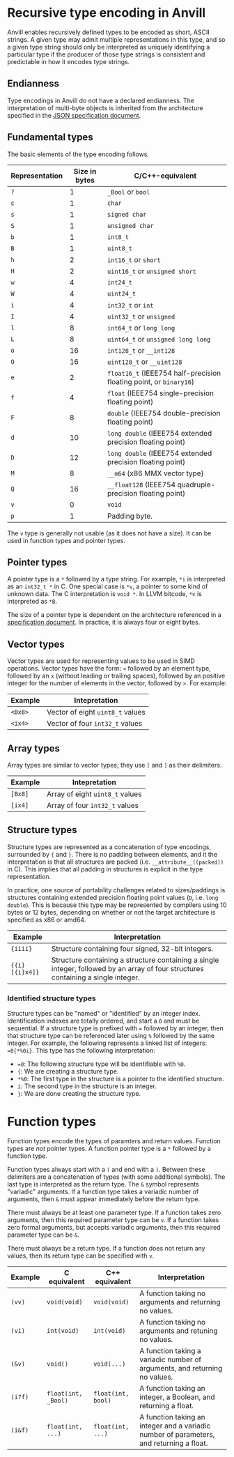 # Recursive type encoding in Anvill

Anvill enables recursively defined types to be encoded as short, ASCII strings.
A given type may admit multiple representations in this type, and so a given
type string should only be interpreted as uniquely identifying a particular
type if the producer of those type strings is consistent and predictable in how
it encodes type strings.

## Endianness

Type encodings in Anvill do not have a declared endianness. The interpretation
of multi-byte objects is inherited from the architecture specified in the
[JSON specification document](SpecificationFormat.md).

## Fundamental types

The basic elements of the type encoding follows.

| Representation | Size in bytes | C/C++-equivalent |
|--|--|--|
| `?` | 1 | `_Bool` or `bool` |
| `c` | 1 | `char` |
| `s` | 1 | `signed char` |
| `S` | 1 | `unsigned char` |
| `b` | 1 | `int8_t` |
| `B` | 1 | `uint8_t` |
| `h` | 2 | `int16_t` or `short` |
| `H` | 2 | `uint16_t` or `unsigned short` |
| `w` | 4 | `int24_t` |
| `W` | 4 | `uint24_t` |
| `i` | 4 | `int32_t` or `int` |
| `I` | 4 | `uint32_t` or `unsigned` |
| `l` | 8 | `int64_t` or `long long` |
| `L` | 8 | `uint64_t` or `unsigned long long` |
| `o` | 16 | `int128_t` or `__int128` |
| `O` | 16 | `uint128_t` or `__uint128` |
| `e` | 2 | `float16_t` (IEEE754 half-precision floating point, or `binary16`) |
| `f` | 4 | `float` (IEEE754 single-precision floating point) |
| `F` | 8 | `double` (IEEE754 double-precision floating point) |
| `d` | 10 | `long double` (IEEE754 extended precision floating point) |
| `D` | 12 | `long double` (IEEE754 extended precision floating point) |
| `M` | 8 | `__m64` (x86 MMX vector type) |
| `Q` | 16 | `__float128` (IEEE754 quadruple-precision floating point) |
| `v` | 0 | `void` |
| `p` | 1 | Padding byte. |

The `v` type is generally not usable (as it does not have a size). It can be
used in function types and pointer types.

## Pointer types

A pointer type is a `*` followed by a type string. For example, `*i` is interpreted
as an `int32_t *` in C. One special case is `*v`, a pointer to some kind of unknown
data. The C interpretation is `void *`. In LLVM bitcode, `*v` is interpreted as
`*B`.

The size of a pointer type is dependent on the architecture referenced in a
[specification document](SpecificationFormat.md). In practice, it is always
four or eight bytes.

## Vector types

Vector types are used for representing values to be used in SIMD operations.
Vector types have the form: `<` followed by an element type, followed by an `x`
(without leading or trailing spaces), followed by an positive integer for the
number of elements in the vector, followed by `>`. For example:

| Example | Intepretation |
|--|--|
| `<Bx8>` | Vector of eight `uint8_t` values |
| `<ix4>` | Vector of four `int32_t` values |

## Array types

Array types are similar to vector types; they use `[` and `]` as their delimiters.

| Example | Intepretation |
|--|--|
| `[Bx8]` | Array of eight `uint8_t` values |
| `[ix4]` | Array of four `int32_t` values |

## Structure types

Structure types are represented as a concatenation of type encodings, surrounded
by `{` and `}`. There is no padding between elements, and it the interpretation
is that all structures are packed (i.e. `__attribute__((packed))` in C). This
implies that all padding in structures is explicit in the type representation.

In practice, one source of portability challenges related to sizes/paddings is
structures containing extended precision floating point values (`D`, i.e. `long double`).
This is because this type may be represented by compilers using 10 bytes or 12
bytes, depending on whether or not the target architecture is specified as x86 or
amd64.

| Example | Interpretation |
|--|--|
| `{iiii}` | Structure containing four signed, 32-bit integers. |
| `{{i}[{i}x4]}` | Structure containing a structure containing a single integer, followed by an array of four structures containing a single integer. |

### Identified structure types

Structure types can be "named" or "identified" by an integer index. Identification
indexes are totally ordered, and start a `0` and must be sequential. If a structure
type is prefixed with `=` followed by an integer, then that structure type can be
referenced later using `%` followed by the same integer. For example, the following
represents a linked list of integers: `=0{*%0i}`. This type has the following
interpretation:

 * `=0`: The following structure type will be identifiable with `%0`.
 * `{`: We are creating a structure type.
 * `*%0`: The first type in the structure is a pointer to the identified structure.
 * `i`: The second type in the structure is an integer.
 * `}`: We are done creating the structure type.

# Function types

Function types encode the types of paramters and return values. Function types
are *not* pointer types. A function pointer type is a `*` followed by a function
type.

Function types always start with a `(` and end with a `)`. Between these delimiters
are a concatenation of types (with some additional symbols). The last type is
interpreted as the return type. The `&` symbol represents "variadic" arguments.
If a function type takes a variadic number of arguments, then `&` must appear
immediately before the return type.

There must always be at least one parameter type. If a function takes zero
arguments, then this required parameter type can be `v`. If a function takes
zero formal arguments, but accepts variadic arguments, then this required
parameter type can be `&`.

There must always be a return type. If a function does not return any values,
then its return type can be specified with `v`.

| Example | C equivalent | C++ equivalent | Interpretation |
|--|--|--|--|
| `(vv)` | `void(void)` | `void(void)` | A function taking no arguments and returning no values. |
| `(vi)` | `int(void)` | `int(void)` | A function taking no arguments and retuning no values. |
| `(&v)` | `void()` | `void(...)` | A function taking a variadic number of arguments, and returning no values. |
| `(i?f)` | `float(int, _Bool)` | `float(int, bool)` | A function taking an integer, a Boolean, and returning a float. |
| `(i&f)` | `float(int, ...)` | `float(int, ...)` | A function taking an integer and a variadic number of parameters, and returning a float. |


